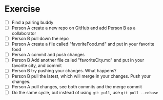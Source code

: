 # Exercise

- [ ] Find a pairing buddy
- [ ] Person A create a new repo on GitHub and add Person B as a collaborator
- [ ] Person B pull down the repo
- [ ] Person A create a file called "favoriteFood.md" and put in your favorite food
- [ ] Person A commit and push changes
- [ ] Person B Add another file called "favoriteCity.md" and put in your favorite city, and commit
- [ ] Person B try pushing your changes. What happens?
- [ ] Person B pull the latest, which will merge in your changes. Push your changes.
- [ ] Person A pull changes, see both commits and the merge commit
- [ ] Do the same cycle, but instead of using `git pull`, use `git pull --rebase` 
